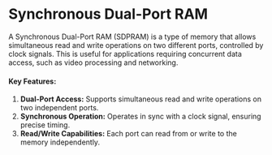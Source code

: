 # Synchronous Dual-Port RAM

A Synchronous Dual-Port RAM (SDPRAM) is a type of memory that allows simultaneous read and write operations on two different ports, controlled by clock signals. This is useful for applications requiring concurrent data access, such as video processing and networking.

#### Key Features:
1. **Dual-Port Access:** Supports simultaneous read and write operations on two independent ports.
2. **Synchronous Operation:** Operates in sync with a clock signal, ensuring precise timing.
3. **Read/Write Capabilities:** Each port can read from or write to the memory independently.

